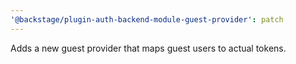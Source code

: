 ```yaml
---
'@backstage/plugin-auth-backend-module-guest-provider': patch
---
```


Adds a new guest provider that maps guest users to actual tokens.
